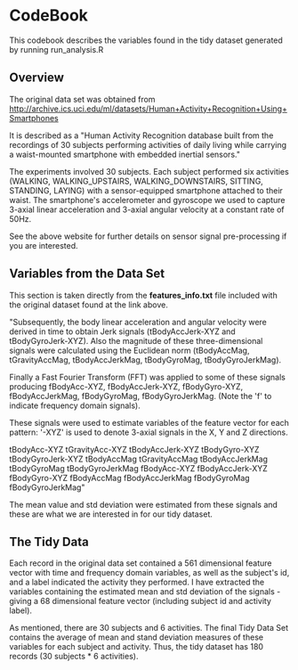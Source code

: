 CodeBook
========

This codebook describes the variables found in the tidy dataset generated by running run_analysis.R

Overview
--------

The original data set was obtained from http://archive.ics.uci.edu/ml/datasets/Human+Activity+Recognition+Using+Smartphones

It is described as a "Human Activity Recognition database built from the recordings of 30 subjects performing activities of daily living while carrying a waist-mounted smartphone with embedded inertial sensors."

The experiments involved 30 subjects. Each subject performed six activities (WALKING, WALKING_UPSTAIRS, WALKING_DOWNSTAIRS, SITTING, STANDING, LAYING) with a sensor-equipped smartphone attached to their waist. The smartphone's accelerometer and gyroscope we used to capture 3-axial linear acceleration and 3-axial angular velocity at a constant rate of 50Hz.

See the above website for further details on sensor signal pre-processing if you are interested.

Variables from the Data Set
---------------------------

This section is taken directly from the **features_info.txt** file included with the original dataset found at the link above. 

"Subsequently, the body linear acceleration and angular velocity were derived in time to obtain Jerk signals (tBodyAccJerk-XYZ and tBodyGyroJerk-XYZ). Also the magnitude of these three-dimensional signals were calculated using the Euclidean norm (tBodyAccMag, tGravityAccMag, tBodyAccJerkMag, tBodyGyroMag, tBodyGyroJerkMag).

Finally a Fast Fourier Transform (FFT) was applied to some of these signals producing fBodyAcc-XYZ, fBodyAccJerk-XYZ, fBodyGyro-XYZ, fBodyAccJerkMag, fBodyGyroMag, fBodyGyroJerkMag. (Note the 'f' to indicate frequency domain signals).

These signals were used to estimate variables of the feature vector for each pattern:
'-XYZ' is used to denote 3-axial signals in the X, Y and Z directions.

tBodyAcc-XYZ
tGravityAcc-XYZ
tBodyAccJerk-XYZ
tBodyGyro-XYZ
tBodyGyroJerk-XYZ
tBodyAccMag
tGravityAccMag
tBodyAccJerkMag
tBodyGyroMag
tBodyGyroJerkMag
fBodyAcc-XYZ
fBodyAccJerk-XYZ
fBodyGyro-XYZ
fBodyAccMag
fBodyAccJerkMag
fBodyGyroMag
fBodyGyroJerkMag"

The mean value and std deviation were estimated from these signals and these are what we are interested in for our tidy dataset.

The Tidy Data
-------------

Each record in the original data set contained a 561 dimensional feature vector with time and frequency domain variables, as well as the subject's id, and a label indicated the activity they performed. I have extracted the variables containing the estimated mean and std deviation of the signals - giving a 68 dimensional feature vector (including subject id and activity label).

As mentioned, there are 30 subjects and 6 activities. The final Tidy Data Set contains the average of mean and stand deviation measures of these variables for each subject and activity. Thus, the tidy dataset has 180 records (30 subjects * 6 activities).